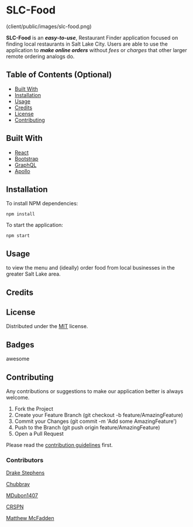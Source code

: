 # SLC-Food 
(client/public/images/slc-food.png)

**SLC-Food** is an ***easy-to-use***, Restaurant Finder application focused on finding local restaurants in Salt Lake City. Users are able to use the application to ***make online orders*** without *fees* or *charges* that other larger remote ordering analogs do.

## Table of Contents (Optional)

* [Built With](#built-with)
* [Installation](#installation)
* [Usage](#usage)
* [Credits](#credits)
* [License](#license)
* [Contributing](#contributing)

## Built With
* [React](https://reactjs.org/)
* [Bootstrap](https://getbootstrap.com)
* [GraphQL](https://graphql.org/)
* [Apollo](https://www.apollographql.com/docs/react/)

## Installation

To install NPM dependencies: 

`npm install`

To start the application:

`npm start`

## Usage 

to view the menu and (ideally) order food from local businesses in the greater Salt Lake area.


## Credits


## License
Distributed under the [MIT](https://choosealicense.com/licenses/mit/) license. 

## Badges
awesome

## Contributing
Any contributions or suggestions to make our application better is always welcome. 

1. Fork the Project
2. Create your Feature Branch (git checkout -b feature/AmazingFeature)
3. Commit your Changes (git commit -m 'Add some AmazingFeature')
4. Push to the Branch (git push origin feature/AmazingFeature)
5. Open a Pull Request

Please read the [contribution guidelines](contributing.md) first.

### Contributors
[Drake Stephens](https://github.com/DrakeStephens)

[Chubbray](https://github.com/Chubbray)

[MDubon1407](https://github.com/mdubon1407)

[CRSPN](https://github.com/CRSPN)

[Matthew McFadden](https://github.com/MatthewMcFadden)